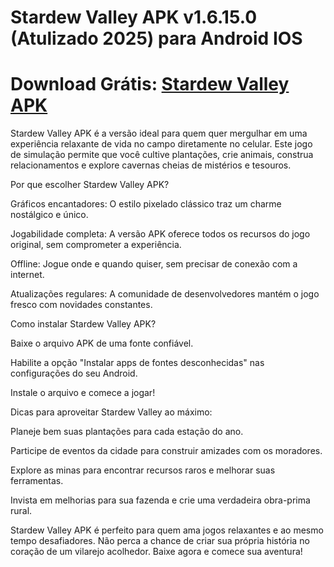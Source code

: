 # Stardew Valley APK v1.6.15.0 (Atulizado 2025) para Android IOS

# Download Grátis: [Stardew Valley APK](https://apksil.com/stardew-valley-apk)

Stardew Valley APK é a versão ideal para quem quer mergulhar em uma experiência relaxante de vida no campo diretamente no celular. Este jogo de simulação permite que você cultive plantações, crie animais, construa relacionamentos e explore cavernas cheias de mistérios e tesouros.

Por que escolher Stardew Valley APK?

Gráficos encantadores: O estilo pixelado clássico traz um charme nostálgico e único.

Jogabilidade completa: A versão APK oferece todos os recursos do jogo original, sem comprometer a experiência.

Offline: Jogue onde e quando quiser, sem precisar de conexão com a internet.

Atualizações regulares: A comunidade de desenvolvedores mantém o jogo fresco com novidades constantes.

Como instalar Stardew Valley APK?

Baixe o arquivo APK de uma fonte confiável.

Habilite a opção "Instalar apps de fontes desconhecidas" nas configurações do seu Android.

Instale o arquivo e comece a jogar!

Dicas para aproveitar Stardew Valley ao máximo:


Planeje bem suas plantações para cada estação do ano.

Participe de eventos da cidade para construir amizades com os moradores.

Explore as minas para encontrar recursos raros e melhorar suas ferramentas.

Invista em melhorias para sua fazenda e crie uma verdadeira obra-prima rural.

Stardew Valley APK é perfeito para quem ama jogos relaxantes e ao mesmo tempo desafiadores. Não perca a chance de criar sua própria história no coração de um vilarejo acolhedor. Baixe agora e comece sua aventura!
